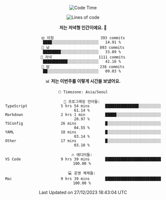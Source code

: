 <div align='center'>
 
<!--START_SECTION:waka-->
![Code Time](http://img.shields.io/badge/Code%20Time-3%2C229%20hrs%2040%20mins-blue)

![Lines of code](https://img.shields.io/badge/%EC%A0%80%EB%8A%94%20%EC%97%AC%ED%83%9C%EA%B9%8C%EC%A7%80%20-1.3%20million%20%EC%A4%84%EC%9D%98%20%EC%BD%94%EB%93%9C%EB%A5%BC%20%EC%9E%91%EC%84%B1%ED%96%88%EC%96%B4%EC%9A%94.-blue)

**저는 저녁형 인간이에요. 🦉** 

```text
🌞 아침                     393 commits         ████░░░░░░░░░░░░░░░░░░░░░   14.91 % 
🌆 낮　                     893 commits         ████████░░░░░░░░░░░░░░░░░   33.89 % 
🌃 저녁                     1111 commits        ███████████░░░░░░░░░░░░░░   42.16 % 
🌙 밤　                     238 commits         ██░░░░░░░░░░░░░░░░░░░░░░░   09.03 % 
```


📊 **저는 이번주를 이렇게 시간을 보냈어요.** 

```text
🕑︎ Timezone: Asia/Seoul

💬 프로그래밍 언어들: 
TypeScript               5 hrs 54 mins       ███████████████░░░░░░░░░░   61.14 % 
Markdown                 2 hrs 1 min         █████░░░░░░░░░░░░░░░░░░░░   20.97 % 
TSConfig                 26 mins             █░░░░░░░░░░░░░░░░░░░░░░░░   04.55 % 
YAML                     18 mins             █░░░░░░░░░░░░░░░░░░░░░░░░   03.14 % 
Other                    17 mins             █░░░░░░░░░░░░░░░░░░░░░░░░   03.10 % 

🔥 에디터들: 
VS Code                  9 hrs 39 mins       █████████████████████████   100.00 % 

💻 운영 체제들: 
Mac                      9 hrs 39 mins       █████████████████████████   100.00 % 
```


 Last Updated on 27/12/2023 18:43:04 UTC
<!--END_SECTION:waka-->
 </div>
<!---
Emewjin/Emewjin is a ✨ special ✨ repository because its `README.md` (this file) appears on your GitHub profile.
You can click the Preview link to take a look at your changes.
--->
